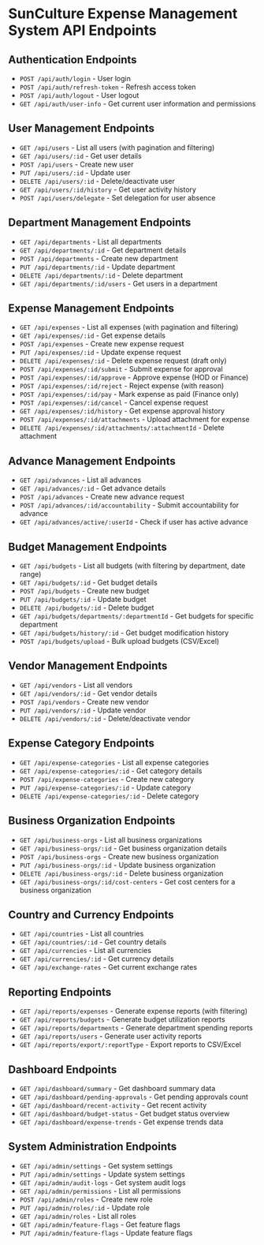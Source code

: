 # SunCulture Expense Management System API Endpoints

## Authentication Endpoints

- `POST /api/auth/login` - User login
- `POST /api/auth/refresh-token` - Refresh access token
- `POST /api/auth/logout` - User logout
- `GET /api/auth/user-info` - Get current user information and permissions

## User Management Endpoints

- `GET /api/users` - List all users (with pagination and filtering)
- `GET /api/users/:id` - Get user details
- `POST /api/users` - Create new user
- `PUT /api/users/:id` - Update user
- `DELETE /api/users/:id` - Delete/deactivate user
- `GET /api/users/:id/history` - Get user activity history
- `POST /api/users/delegate` - Set delegation for user absence

## Department Management Endpoints

- `GET /api/departments` - List all departments
- `GET /api/departments/:id` - Get department details
- `POST /api/departments` - Create new department
- `PUT /api/departments/:id` - Update department
- `DELETE /api/departments/:id` - Delete department
- `GET /api/departments/:id/users` - Get users in a department

## Expense Management Endpoints

- `GET /api/expenses` - List all expenses (with pagination and filtering)
- `GET /api/expenses/:id` - Get expense details
- `POST /api/expenses` - Create new expense request
- `PUT /api/expenses/:id` - Update expense request
- `DELETE /api/expenses/:id` - Delete expense request (draft only)
- `POST /api/expenses/:id/submit` - Submit expense for approval
- `POST /api/expenses/:id/approve` - Approve expense (HOD or Finance)
- `POST /api/expenses/:id/reject` - Reject expense (with reason)
- `POST /api/expenses/:id/pay` - Mark expense as paid (Finance only)
- `POST /api/expenses/:id/cancel` - Cancel expense request
- `GET /api/expenses/:id/history` - Get expense approval history
- `POST /api/expenses/:id/attachments` - Upload attachment for expense
- `DELETE /api/expenses/:id/attachments/:attachmentId` - Delete attachment

## Advance Management Endpoints

- `GET /api/advances` - List all advances
- `GET /api/advances/:id` - Get advance details
- `POST /api/advances` - Create new advance request
- `POST /api/advances/:id/accountability` - Submit accountability for advance
- `GET /api/advances/active/:userId` - Check if user has active advance

## Budget Management Endpoints

- `GET /api/budgets` - List all budgets (with filtering by department, date range)
- `GET /api/budgets/:id` - Get budget details
- `POST /api/budgets` - Create new budget
- `PUT /api/budgets/:id` - Update budget
- `DELETE /api/budgets/:id` - Delete budget
- `GET /api/budgets/departments/:departmentId` - Get budgets for specific department
- `GET /api/budgets/history/:id` - Get budget modification history
- `POST /api/budgets/upload` - Bulk upload budgets (CSV/Excel)

## Vendor Management Endpoints

- `GET /api/vendors` - List all vendors
- `GET /api/vendors/:id` - Get vendor details
- `POST /api/vendors` - Create new vendor
- `PUT /api/vendors/:id` - Update vendor
- `DELETE /api/vendors/:id` - Delete/deactivate vendor

## Expense Category Endpoints

- `GET /api/expense-categories` - List all expense categories
- `GET /api/expense-categories/:id` - Get category details
- `POST /api/expense-categories` - Create new category
- `PUT /api/expense-categories/:id` - Update category
- `DELETE /api/expense-categories/:id` - Delete category

## Business Organization Endpoints

- `GET /api/business-orgs` - List all business organizations
- `GET /api/business-orgs/:id` - Get business organization details
- `POST /api/business-orgs` - Create new business organization
- `PUT /api/business-orgs/:id` - Update business organization
- `DELETE /api/business-orgs/:id` - Delete business organization
- `GET /api/business-orgs/:id/cost-centers` - Get cost centers for a business organization

## Country and Currency Endpoints

- `GET /api/countries` - List all countries
- `GET /api/countries/:id` - Get country details
- `GET /api/currencies` - List all currencies
- `GET /api/currencies/:id` - Get currency details
- `GET /api/exchange-rates` - Get current exchange rates

## Reporting Endpoints

- `GET /api/reports/expenses` - Generate expense reports (with filtering)
- `GET /api/reports/budgets` - Generate budget utilization reports
- `GET /api/reports/departments` - Generate department spending reports
- `GET /api/reports/users` - Generate user activity reports
- `GET /api/reports/export/:reportType` - Export reports to CSV/Excel

## Dashboard Endpoints

- `GET /api/dashboard/summary` - Get dashboard summary data
- `GET /api/dashboard/pending-approvals` - Get pending approvals count
- `GET /api/dashboard/recent-activity` - Get recent activity
- `GET /api/dashboard/budget-status` - Get budget status overview
- `GET /api/dashboard/expense-trends` - Get expense trends data

## System Administration Endpoints

- `GET /api/admin/settings` - Get system settings
- `PUT /api/admin/settings` - Update system settings
- `GET /api/admin/audit-logs` - Get system audit logs
- `GET /api/admin/permissions` - List all permissions
- `POST /api/admin/roles` - Create new role
- `PUT /api/admin/roles/:id` - Update role
- `GET /api/admin/roles` - List all roles
- `GET /api/admin/feature-flags` - Get feature flags
- `PUT /api/admin/feature-flags` - Update feature flags

